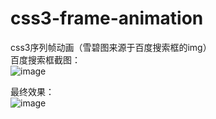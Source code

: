 # css3-frame-animation
css3序列帧动画（雪碧图来源于百度搜索框的img）<br>
百度搜索框截图：<br>
![image](https://github.com/Chelseasc/readme_img/blob/master/bdsearchbarperform.png)<br>

最终效果：<br>
![image](https://github.com/Chelseasc/readme_img/blob/master/bdsearchbargif.gif)
